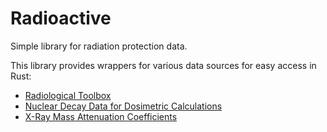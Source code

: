 # Radioactive

Simple library for radiation protection data.

This library provides wrappers for various data sources for easy access in Rust:

- [Radiological Toolbox](https://www.ornl.gov/crpk/software)
- [Nuclear Decay Data for Dosimetric Calculations](https://www.icrp.org/publication.asp?id=ICRP%20Publication%20107)
- [X-Ray Mass Attenuation Coefficients](https://www.nist.gov/pml/x-ray-mass-attenuation-coefficients)
